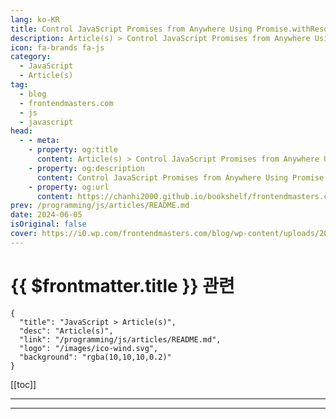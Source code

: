 ```yaml
---
lang: ko-KR
title: Control JavaScript Promises from Anywhere Using Promise.withResolvers()
description: Article(s) > Control JavaScript Promises from Anywhere Using Promise.withResolvers()
icon: fa-brands fa-js
category: 
  - JavaScript
  - Article(s)
tag: 
  - blog
  - frontendmasters.com
  - js
  - javascript
head:
  - - meta:
    - property: og:title
      content: Article(s) > Control JavaScript Promises from Anywhere Using Promise.withResolvers()
    - property: og:description
      content: Control JavaScript Promises from Anywhere Using Promise.withResolvers()
    - property: og:url
      content: https://chanhi2000.github.io/bookshelf/frontendmasters.com/control-javascript-promises-from-anywhere-using-promise-withresolvers.html
prev: /programming/js/articles/README.md
date: 2024-06-05
isOriginal: false
cover: https://i0.wp.com/frontendmasters.com/blog/wp-content/uploads/2024/06/cHJpdmF0ZS9zdGF0aWMvaW1hZ2Uvd2Vic2l0ZS8yMDIyLTA0L2xyL3B4OTczMjMzLWltYWdlLWt3dnVvZzUzLmpwZw.webp?w=1024&ssl=1
---
```


# {{ $frontmatter.title }} 관련

```component VPCard
{
  "title": "JavaScript > Article(s)",
  "desc": "Article(s)",
  "link": "/programming/js/articles/README.md",
  "logo": "/images/ico-wind.svg",
  "background": "rgba(10,10,10,0.2)"
}
```

[[toc]]

---

<SiteInfo
  name="Control JavaScript Promises from Anywhere Using Promise.withResolvers()"
  desc="This method enhances flexibility by allowing promises to be resolved or rejected remotely, simplifying and streamlining asynchronous code."
  url="https://frontendmasters.com/news/control-javascript-promises-from-anywhere-using-promise-withresolvers/"
  logo="https://frontendmasters.com/favicon.ico"
  preview="https://i0.wp.com/frontendmasters.com/blog/wp-content/uploads/2024/06/cHJpdmF0ZS9zdGF0aWMvaW1hZ2Uvd2Vic2l0ZS8yMDIyLTA0L2xyL3B4OTczMjMzLWltYWdlLWt3dnVvZzUzLmpwZw.webp?w=1024&ssl=1"/>

<!-- TODO: 작성 -->

---

<TagLinks />